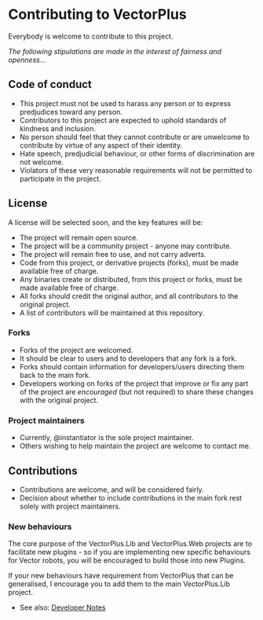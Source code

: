 # Contributing to VectorPlus

Everybody is welcome to contribute to this project.

_The following stipulations are made in the interest of fairness and openness..._

## Code of conduct

* This project must not be used to harass any person or to express predjudices toward any person.
* Contributors to this project are expected to uphold standards of kindness and inclusion.
* No person should feel that they cannot contribute or are unwelcome to contribute by virtue of any aspect of their identity.
* Hate speech, predjudicial behaviour, or other forms of discrimination are not welcome.
* Violators of these very reasonable requirements will not be permitted to participate in the project.

## License

A license will be selected soon, and the key features will be:

* The project will remain open source.
* The project will be a community project - anyone may contribute.
* The project will remain free to use, and not carry adverts.
* Code from this project, or derivative projects (forks), must be made available free of charge.
* Any binaries create or distributed, from this project or forks, must be made available free of charge.
* All forks should credit the original author, and all contributors to the original project.
* A list of contributors will be maintained at this repository.

### Forks

* Forks of the project are welcomed.
* It should be clear to users and to developers that any fork is a fork.
* Forks should contain information for developers/users directing them back to the main fork.
* Developers working on forks of the project that improve or fix any part of the project are _encouraged_ (but not required) to share these changes with the original project.

### Project maintainers

* Currently, @instantiator is the sole project maintainer.
* Others wishing to help maintain the project are welcome to contact me.

## Contributions

* Contributions are welcome, and will be considered fairly.
* Decision about whether to include contributions in the main fork rest solely with project maintainers.

### New behaviours

The core purpose of the VectorPlus.Lib and VectorPlus.Web projects are to facilitate new plugins - so if you are implementing new specific behaviours for Vector robots, you will be encouraged to build those into new Plugins.

If your new behaviours have requirement from VectorPlus that can be generalised, I encourage you to add them to the main VectorPlus.Lib project.

* See also: [Developer Notes](DeveloperNotes.md)
